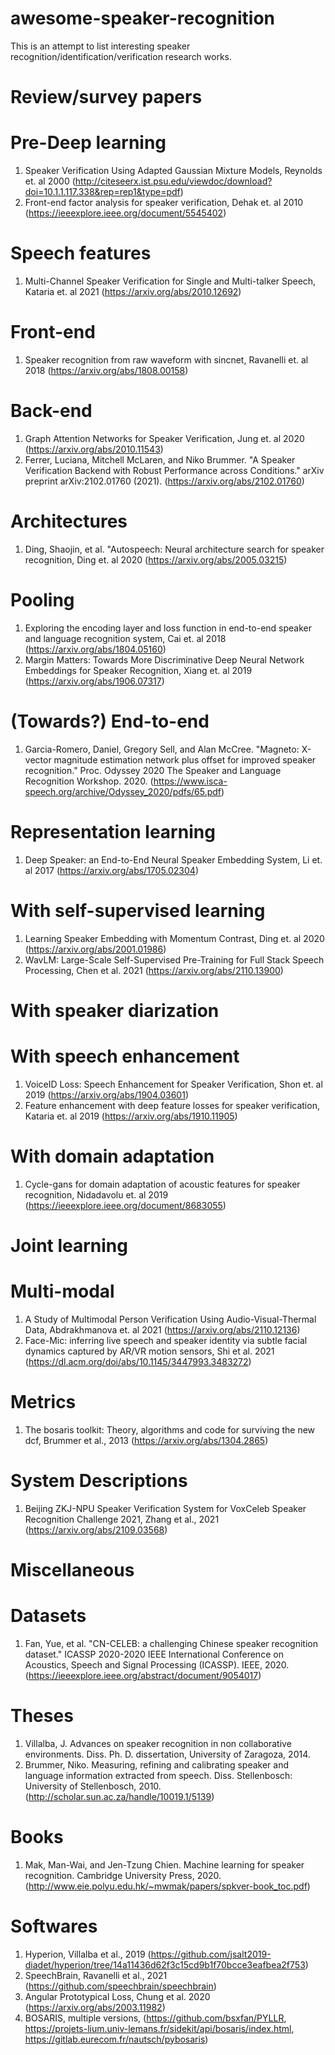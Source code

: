 # awesome-speaker-recognition
This is an attempt to list interesting speaker recognition/identification/verification research works.

# Review/survey papers

# Pre-Deep learning
1. Speaker Verification Using Adapted Gaussian Mixture Models, Reynolds et. al 2000 (http://citeseerx.ist.psu.edu/viewdoc/download?doi=10.1.1.117.338&rep=rep1&type=pdf)
2. Front-end factor analysis for speaker verification, Dehak et. al 2010 (https://ieeexplore.ieee.org/document/5545402)

# Speech features
1. Multi-Channel Speaker Verification for Single and Multi-talker Speech, Kataria et. al 2021 (https://arxiv.org/abs/2010.12692)

# Front-end
1. Speaker recognition from raw waveform with sincnet, Ravanelli et. al 2018 (https://arxiv.org/abs/1808.00158)

# Back-end
1. Graph Attention Networks for Speaker Verification, Jung et. al 2020 (https://arxiv.org/abs/2010.11543)
2. Ferrer, Luciana, Mitchell McLaren, and Niko Brummer. "A Speaker Verification Backend with Robust Performance across Conditions." arXiv preprint arXiv:2102.01760 (2021). (https://arxiv.org/abs/2102.01760)

# Architectures
1. Ding, Shaojin, et al. "Autospeech: Neural architecture search for speaker recognition, Ding et. al 2020 (https://arxiv.org/abs/2005.03215)

# Pooling
1. Exploring the encoding layer and loss function in end-to-end speaker and language recognition system, Cai et. al 2018 (https://arxiv.org/abs/1804.05160)
2. Margin Matters: Towards More Discriminative Deep Neural Network Embeddings for Speaker Recognition, Xiang et. al 2019 (https://arxiv.org/abs/1906.07317)

# (Towards?) End-to-end
1. Garcia-Romero, Daniel, Gregory Sell, and Alan McCree. "Magneto: X-vector magnitude estimation network plus offset for improved speaker recognition." Proc. Odyssey 2020 The Speaker and Language Recognition Workshop. 2020. (https://www.isca-speech.org/archive/Odyssey_2020/pdfs/65.pdf)

# Representation learning
1. Deep Speaker: an End-to-End Neural Speaker Embedding System, Li et. al 2017 (https://arxiv.org/abs/1705.02304)

# With self-supervised learning
1. Learning Speaker Embedding with Momentum Contrast, Ding et. al 2020 (https://arxiv.org/abs/2001.01986)
2. WavLM: Large-Scale Self-Supervised Pre-Training for Full Stack Speech Processing, Chen et al. 2021 (https://arxiv.org/abs/2110.13900)

# With speaker diarization

# With speech enhancement
1. VoiceID Loss: Speech Enhancement for Speaker Verification, Shon et. al 2019 (https://arxiv.org/abs/1904.03601)
2. Feature enhancement with deep feature losses for speaker verification, Kataria et. al 2019 (https://arxiv.org/abs/1910.11905) 

# With domain adaptation
1. Cycle-gans for domain adaptation of acoustic features for speaker recognition, Nidadavolu et. al 2019 (https://ieeexplore.ieee.org/document/8683055)

# Joint learning

# Multi-modal
1. A Study of Multimodal Person Verification Using Audio-Visual-Thermal Data, Abdrakhmanova et. al 2021 (https://arxiv.org/abs/2110.12136)
2. Face-Mic: inferring live speech and speaker identity via subtle facial dynamics captured by AR/VR motion sensors, Shi et al. 2021 (https://dl.acm.org/doi/abs/10.1145/3447993.3483272)

# Metrics
1. The bosaris toolkit: Theory, algorithms and code for surviving the new dcf, Brummer et al., 2013 (https://arxiv.org/abs/1304.2865)

# System Descriptions
1. Beijing ZKJ-NPU Speaker Verification System for VoxCeleb Speaker Recognition Challenge 2021, Zhang et al., 2021 (https://arxiv.org/abs/2109.03568)

# Miscellaneous

# Datasets
1. Fan, Yue, et al. "CN-CELEB: a challenging Chinese speaker recognition dataset." ICASSP 2020-2020 IEEE International Conference on Acoustics, Speech and Signal Processing (ICASSP). IEEE, 2020. (https://ieeexplore.ieee.org/abstract/document/9054017)

# Theses
1. Villalba, J. Advances on speaker recognition in non collaborative environments. Diss. Ph. D. dissertation, University of Zaragoza, 2014.
2. Brummer, Niko. Measuring, refining and calibrating speaker and language information extracted from speech. Diss. Stellenbosch: University of Stellenbosch, 2010. (http://scholar.sun.ac.za/handle/10019.1/5139)

# Books
1. Mak, Man-Wai, and Jen-Tzung Chien. Machine learning for speaker recognition. Cambridge University Press, 2020. (http://www.eie.polyu.edu.hk/~mwmak/papers/spkver-book_toc.pdf)

# Softwares
1. Hyperion, Villalba et al., 2019 (https://github.com/jsalt2019-diadet/hyperion/tree/14a11436d62f3c15cd9b1f70bcce3eafbea2f753)
2. SpeechBrain, Ravanelli et al., 2021 (https://github.com/speechbrain/speechbrain)
3. Angular Prototypical Loss, Chung et al. 2020 (https://arxiv.org/abs/2003.11982)
4. BOSARIS, multiple versions, (https://github.com/bsxfan/PYLLR, https://projets-lium.univ-lemans.fr/sidekit/api/bosaris/index.html, https://gitlab.eurecom.fr/nautsch/pybosaris)

